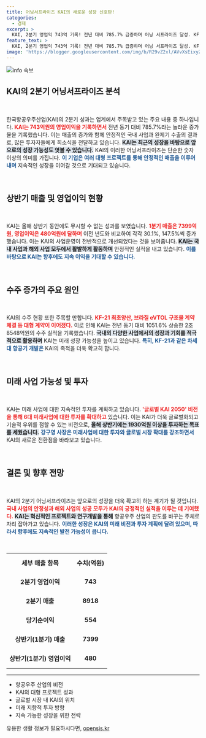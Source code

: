 ```yaml
---
title: 어닝서프라이즈 KAI의 새로운 성장 신호탄!
categories:
  - 경제
excerpt: >
  KAI, 2분기 영업익 743억 기록! 전년 대비 785.7% 급증하며 어닝 서프라이즈 달성. KF-21 등 대형 수주로 글로벌 성장 가속! 향후 6세대 전투기 등 미래사업 투자 확대 계획! 클릭하면 더 많은 소식이 기다립니다.
feature_text: >
  KAI, 2분기 영업익 743억 기록! 전년 대비 785.7% 급증하며 어닝 서프라이즈 달성. KF-21 등 대형 수주로 글로벌 성장 가속! 향후 6세대 전투기 등 미래사업 투자 확대 계획! 클릭하면 더 많은 소식이 기다립니다.
image: 'https://blogger.googleusercontent.com/img/b/R29vZ2xl/AVvXsEixyZcFfHzMRdzZMjFBmAUKJYCLCGyLL1o632UiGVXcaFdKo_bkvkuCioo0uUKlGfBVcT3P84aROyZIXSBEx3Aw5nCQ3pTgDom1WDC4m8eifvWiAmWEEVb4x6G_l8C0QH225ldMjyaFvpxGEBGNO37VmDTDMHGhJPq73UglMfDca1-0aw/s1600/blogspot.png'
---
```


<p><img src="https://blogger.googleusercontent.com/img/b/R29vZ2xl/AVvXsEixyZcFfHzMRdzZMjFBmAUKJYCLCGyLL1o632UiGVXcaFdKo_bkvkuCioo0uUKlGfBVcT3P84aROyZIXSBEx3Aw5nCQ3pTgDom1WDC4m8eifvWiAmWEEVb4x6G_l8C0QH225ldMjyaFvpxGEBGNO37VmDTDMHGhJPq73UglMfDca1-0aw/s1600/blogspot.png" alt="info 속보" /></p>

<h2 data-ke-size="size26">KAI의 2분기 어닝서프라이즈 분석</h2>

<p data-ke-size="size16">&nbsp;</p>

<p>한국항공우주산업(KAI)의 2분기 성과는 업계에서 주목받고 있는 주요 내용 중 하나입니다. <b><span style="color: #ee2323;">KAI는 743억원의 영업이익을 기록하면서</span></b> 전년 동기 대비 785.7%라는 놀라운 증가율을 기록했습니다. 이는 매출의 증가와 함께 안정적인 국내 사업과 완제기 수출의 결과로, 많은 투자자들에게 희소식을 전달하고 있습니다. <b><span style="background-color: #21538527;">KAI는 최근의 성장을 바탕으로 앞으로의 성장 가능성도 엿볼 수 있습니다.</span></b> KAI의 이러한 어닝서프라이즈는 단순한 숫자 이상의 의미를 가집니다. <b><span style="color: #1a5490;">이 기업은 여러 대형 프로젝트를 통해 안정적인 매출을 이루어내며</span></b> 지속적인 성장을 이어갈 것으로 기대되고 있습니다.</p>

<p data-ke-size="size16">&nbsp;</p>

<h2 data-ke-size="size26">상반기 매출 및 영업이익 현황</h2>

<p data-ke-size="size16">&nbsp;</p>

<p>KAI는 올해 상반기 동안에도 무시할 수 없는 성과를 보였습니다. <b><span style="color: #ee2323;">1분기 매출은 7399억원, 영업이익은 480억원에 달하며</span></b> 이전 년도와 비교하여 각각 30.1%, 147.5%씩 증가했습니다. 이는 KAI의 사업운영이 전반적으로 개선되었다는 것을 보여줍니다. <b><span style="background-color: #21538527;">KAI는 국내 사업과 해외 사업 모두에서 활발하게 활동하며</span></b> 안정적인 실적을 내고 있습니다. <b><span style="color: #1a5490;">이를 바탕으로 KAI는 향후에도 지속 이익을 기대할 수 있습니다.</span></b></p>

<p data-ke-size="size16">&nbsp;</p>

<h2 data-ke-size="size26">수주 증가의 주요 원인</h2>

<p data-ke-size="size16">&nbsp;</p>

<p>KAI의 수주 현황 또한 주목할 만합니다. <b><span style="color: #ee2323;">KF-21 최초양산, 브라질 eVTOL 구조물 계약 체결 등 대형 계약이 이어졌다.</span></b> 이로 인해 KAI는 전년 동기 대비 1051.6% 상승한 2조 8548억원의 수주 실적을 기록했습니다. <b><span style="background-color: #21538527;">국내외 다양한 사업에서의 성장과 기회를 적극적으로 활용하며</span></b> KAI는 미래 성장 가능성을 높이고 있습니다. <b><span style="color: #1a5490;">특히, KF-21과 같은 차세대 항공기 개발은</span></b> KAI의 족적을 더욱 확고히 합니다.</p>

<p data-ke-size="size16">&nbsp;</p>

<h2 data-ke-size="size26">미래 사업 가능성 및 투자</h2>

<p data-ke-size="size16">&nbsp;</p>

<p>KAI는 미래 사업에 대한 지속적인 투자를 계획하고 있습니다. <b><span style="color: #ee2323;">'글로벌 KAI 2050' 비전을 통해 6대 미래사업에 대한 투자를 확대하고</span></b> 있습니다. 이는 KAI가 더욱 글로벌화되고 기술적 우위를 점할 수 있는 비전으로, <b><span style="background-color: #21538527;">올해 상반기에는 1930억원 이상을 투자하는 목표를 세웠습니다.</span></b> <b><span style="color: #1a5490;">강구영 사장은 미래사업에 대한 투자와 글로벌 시장 확대를 강조하면서</span></b> KAI의 새로운 전환점을 바라보고 있습니다.</p>

<p data-ke-size="size16">&nbsp;</p>

<h2 data-ke-size="size26">결론 및 향후 전망</h2>

<p data-ke-size="size16">&nbsp;</p>

<p>KAI의 2분기 어닝서프라이즈는 앞으로의 성장을 더욱 확고히 하는 계기가 될 것입니다. <b><span style="color: #ee2323;">국내 사업의 안정성과 해외 사업의 성공 모두가 KAI의 긍정적인 실적을 이루는 데 기여했다.</span></b> <b><span style="background-color: #21538527;">KAI는 혁신적인 프로젝트와 연구개발을 통해</span></b> 항공우주 산업의 판도를 바꾸는 주체로 자리 잡아가고 있습니다. <b><span style="color: #1a5490;">이러한 성장은 KAI의 미래 비전과 투자 계획에 달려 있으며, 따라서 향후에도 지속적인 발전 가능성이 큽니다.</span></b></p>

<p data-ke-size="size16">&nbsp;</p>

<table style="width: 100%; border-collapse: collapse;">
   <tr>
      <td style="text-align: center; height: 50px;"><b>세부 매출 항목</b></td>
      <td style="text-align: center; height: 50px;"><b>수치(억원)</b></td>
   </tr>
   <tr>
      <td style="text-align: center; height: 50px;"><b>2분기 영업이익</b></td>
      <td style="text-align: center; height: 50px;"><b>743</b></td>
   </tr>
   <tr>
      <td style="text-align: center; height: 50px;"><b>2분기 매출</b></td>
      <td style="text-align: center; height: 50px;"><b>8918</b></td>
   </tr>
   <tr>
      <td style="text-align: center; height: 50px;"><b>당기순이익</b></td>
      <td style="text-align: center; height: 50px;"><b>554</b></td>
   </tr>
   <tr>
      <td style="text-align: center; height: 50px;"><b>상반기(1분기) 매출</b></td>
      <td style="text-align: center; height: 50px;"><b>7399</b></td>
   </tr>
   <tr>
      <td style="text-align: center; height: 50px;"><b>상반기(1분기) 영업이익</b></td>
      <td style="text-align: center; height: 50px;"><b>480</b></td>
   </tr>
</table>

<hr />

<ul>
   <li>항공우주 산업의 비전</li>
   <li>KAI의 대형 프로젝트 성과</li>
   <li>글로벌 시장 내 KAI의 위치</li>
   <li>미래 지향적 투자 방향</li>
   <li>지속 가능한 성장을 위한 전략</li>
</ul>
유용한 생활 정보가 필요하시다면, <a href="https://opensis.kr" rel="dofollow">opensis.kr</a>


